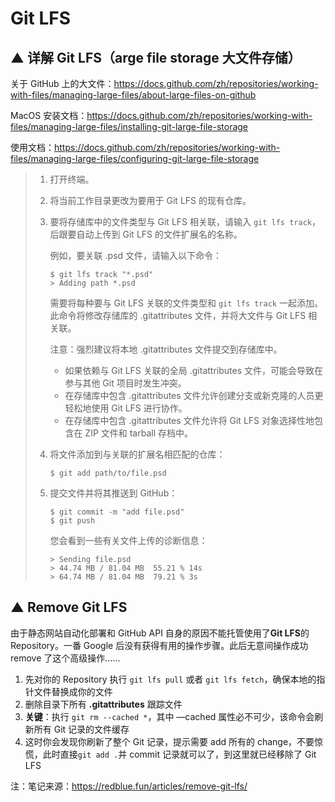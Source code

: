 # Git LFS

## ▲ 详解 Git LFS（arge file storage 大文件存储）

关于 GitHub 上的大文件：https://docs.github.com/zh/repositories/working-with-files/managing-large-files/about-large-files-on-github

MacOS 安装文档：https://docs.github.com/zh/repositories/working-with-files/managing-large-files/installing-git-large-file-storage

使用文档：https://docs.github.com/zh/repositories/working-with-files/managing-large-files/configuring-git-large-file-storage

> 1. 打开终端。
>
> 2. 将当前工作目录更改为要用于 Git LFS 的现有仓库。
>
> 3. 要将存储库中的文件类型与 Git LFS 相关联，请输入 `git lfs track`，后跟要自动上传到 Git LFS 的文件扩展名的名称。
>
>     例如，要关联 .psd 文件，请输入以下命令：
>
>     ```shell
>     $ git lfs track "*.psd"
>     > Adding path *.psd
>     ```
>
>     需要将每种要与 Git LFS 关联的文件类型和 `git lfs track` 一起添加。 此命令将修改存储库的 .gitattributes 文件，并将大文件与 Git LFS 相关联。
>
>     注意：强烈建议将本地 .gitattributes 文件提交到存储库中。
>
>     - 如果依赖与 Git LFS 关联的全局 .gitattributes 文件，可能会导致在参与其他 Git 项目时发生冲突。
>     - 在存储库中包含 .gitattributes 文件允许创建分支或新克隆的人员更轻松地使用 Git LFS 进行协作。
>     - 在存储库中包含 .gitattributes 文件允许将 Git LFS 对象选择性地包含在 ZIP 文件和 tarball 存档中。
>
> 4. 将文件添加到与关联的扩展名相匹配的仓库：
>
>     ```shell
>     $ git add path/to/file.psd
>     ```
>
> 5. 提交文件并将其推送到 GitHub：
>
>     ```shell
>     $ git commit -m "add file.psd"
>     $ git push
>     ```
>
>     您会看到一些有关文件上传的诊断信息：
>
>     ```shell
>     > Sending file.psd
>     > 44.74 MB / 81.04 MB  55.21 % 14s
>     > 64.74 MB / 81.04 MB  79.21 % 3s
>     ```



## ▲  Remove Git LFS

由于静态网站自动化部署和 GitHub API 自身的原因不能托管使用了**Git LFS**的 Repository。一番 Google 后没有获得有用的操作步骤。此后无意间操作成功 remove 了这个高级操作……

1. 先对你的 Repository 执行 `git lfs pull` 或者 `git lfs fetch`，确保本地的指针文件替换成你的文件
2. 删除目录下所有 **.gitattributes** 跟踪文件
3. **关键**：执行 `git rm --cached *`，其中 —cached 属性必不可少，该命令会刷新所有 Git 记录的文件缓存
4. 这时你会发现你刷新了整个 Git 记录，提示需要 add 所有的 change，不要惊慌，此时直接`git add .`并 commit 记录就可以了，到这里就已经移除了 Git LFS

注：笔记来源：https://redblue.fun/articles/remove-git-lfs/